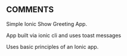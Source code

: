 ## COMMENTS

Simple Ionic Show Greeting App.

App built via ionic cli and uses toast messages

Uses basic principles of an Ionic app.

